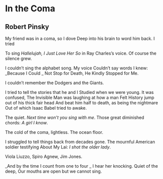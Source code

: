 # In the Coma
## Robert Pinsky
My friend was in a coma, so I dove
Deep into his brain to word him back. I tried

To sing _Hallelujah, I Just Love Her So_ in
Ray Charles’s voice. Of course the silence grew.

I couldn’t sing the alphabet song. My voice
Couldn’t say words I knew: _Because I Could
_
Not Stop for Death, He Kindly Stopped for Me.

I couldn’t remember the Dodgers and the Giants.

I tried to tell the stories that he and I
Studied when we were young. It was confused,
The Invisible Man was laughing at how a man
Felt History jump out of his thick fair head
And beat him half to death, as being the nightmare
Out of which Isaac Babel tried to awake.

The quiet. _Next time won’t you sing with me_.
Those great diminished chords: _A girl I know_.

The cold of the coma, lightless. The ocean floor.

I struggled to tell things back from decades gone.
The mournful American soldier testifying
About My Lai: _I shot the older lady_.

Viola Liuzzo, Spiro Agnew, Jim Jones.

 _And by the time I count from one to four
_
I hear her knocking. Quiet of the deep,
Our mouths are open but we cannot sing.
